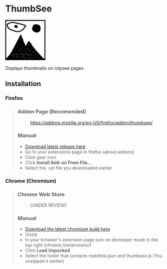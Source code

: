 # ThumbSee
![ThumbSee Logo](./icon.png)

Displays thumbnails on odysee pages

## Installation
### Firefox
> ### Addon Page (Recomended)
> > https://addons.mozilla.org/en-US/firefox/addon/thumbsee/
> 
> ### Manual
> - [Download latest release here](https://github.com/treevar/ThumbSee/releases/tag/firefox)
> - Go to your extensions page in firefox (about:addons)
> - Click gear icon
> - Click **Install Add-on From File...**
> - Select the .xpi file you downloaded earlier
> 
### Chrome (Chromium)
> ### Chrome Web Store
> > [UNDER REVIEW]
> ### Manual
> - [Download the latest chromium build here](https://github.com/treevar/ThumbSee/tree/chromium)
> - Unzip
> - In your browser's extension page turn on devleoper mode in the top right (chrome://extensions/)
> - Click **Load Unpacked**
> - Select the folder that contains manifest.json and thumbsee.js (You unzipped it earlier)
>
